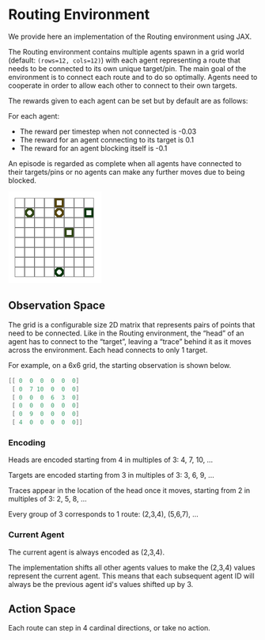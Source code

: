 # Routing Environment

We provide here an implementation of the Routing environment using JAX.

The Routing environment contains multiple agents spawn in a grid world (default: `(rows=12, cols=12)`) with each agent representing a route that needs to
be connected to its own unique target/pin. The main goal of the environment is to connect each route and to do so optimally.
Agents need to cooperate in order to allow each other to connect to their own targets.

The rewards given to each agent can be set but by default are as follows:

For each agent:
- The reward per timestep when not connected is -0.03
- The reward for an agent connecting to its target is 0.1
- The reward for an agent blocking itself is -0.1

An episode is regarded as complete when all agents have connected to their targets/pins
or no agents can make any further moves due to being blocked.

![Routing Example](../../docs/img/routing_rollout.gif)

## Observation Space

The grid is a configurable size 2D matrix that represents pairs of points that need to be connected. Like in the Routing environment, the “head” of an agent has to connect to the “target”, leaving a “trace” behind it as it moves across the environment. Each head connects to only 1 target.

For example, on a 6x6 grid, the starting observation is shown below.

```java
[[ 0  0  0  0  0  0]
 [ 0  7 10  0  0  0]
 [ 0  0  0  6  3  0]
 [ 0  0  0  0  0  0]
 [ 0  9  0  0  0  0]
 [ 4  0  0  0  0  0]]
```


### Encoding

Heads are encoded starting from 4 in multiples of 3: 4, 7, 10, …

Targets are encoded starting from 3 in multiples of 3: 3, 6, 9, …

Traces appear in the location of the head once it moves, starting from 2 in multiples of 3: 2, 5, 8, …

Every group of 3 corresponds to 1 route: (2,3,4), (5,6,7), …

### Current Agent

The current agent is always encoded as (2,3,4).

The implementation shifts all other agents values to make the (2,3,4) values represent the current agent. This means that each subsequent agent ID will always be the previous agent id's values shifted up by 3.

## Action Space

Each route can step in 4 cardinal directions, or take no action.

